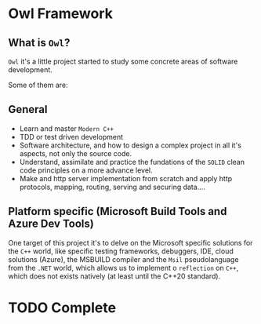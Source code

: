 # Owl Framework

## What is `Owl`?

`Owl` it's a little project started to study some concrete areas of software development. 

Some of them are:

## General
- Learn and master `Modern C++`
- TDD or test driven development
- Software architecture, and how to design a complex project in all it's aspects, not only the source code.
- Understand, assimilate and practice the fundations of the `SOLID` clean code principles on a more advance level.
- Make and http server implementation from scratch and apply http protocols, mapping, routing, serving and securing data....

## Platform specific (Microsoft Build Tools and Azure Dev Tools)
One target of this project it's to delve on the Microsoft specific solutions for the `C++` world, like specific testing frameworks, debuggers, IDE, cloud solutions (Azure), the MSBUILD compiler and the `Msil` pseudolanguage from the `.NET` world, which allows us to implement o `reflection` on `C++`, which does not exists natively (at least until the C++20 standard).

# TODO Complete